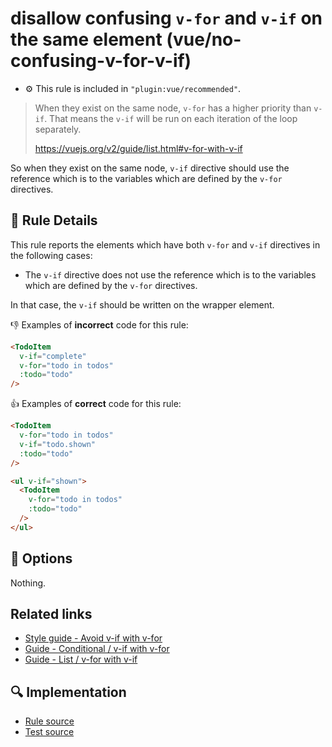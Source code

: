 # disallow confusing `v-for` and `v-if` on the same element (vue/no-confusing-v-for-v-if)

- :gear: This rule is included in `"plugin:vue/recommended"`.

> When they exist on the same node, `v-for` has a higher priority than `v-if`. That means the `v-if` will be run on each iteration of the loop separately.
>
> https://vuejs.org/v2/guide/list.html#v-for-with-v-if

So when they exist on the same node, `v-if` directive should use the reference which is to the variables which are defined by the `v-for` directives.

## :book: Rule Details

This rule reports the elements which have both `v-for` and `v-if` directives in the following cases:

- The `v-if` directive does not use the reference which is to the variables which are defined by the `v-for` directives.

In that case, the `v-if` should be written on the wrapper element.

:-1: Examples of **incorrect** code for this rule:

```html
<TodoItem
  v-if="complete"
  v-for="todo in todos"
  :todo="todo"
/>
```

:+1: Examples of **correct** code for this rule:

```html
<TodoItem
  v-for="todo in todos"
  v-if="todo.shown"
  :todo="todo"
/>
```

```html
<ul v-if="shown">
  <TodoItem
    v-for="todo in todos"
    :todo="todo"
  />
</ul>
```

## :wrench: Options

Nothing.

## Related links

- [Style guide - Avoid v-if with v-for](https://vuejs.org/v2/style-guide/#Avoid-v-if-with-v-for-essential)
- [Guide - Conditional / v-if with v-for](https://vuejs.org/v2/guide/conditional.html#v-if-with-v-for)
- [Guide - List / v-for with v-if](https://vuejs.org/v2/guide/list.html#v-for-with-v-if)

## :mag: Implementation

- [Rule source](https://github.com/vuejs/eslint-plugin-vue/blob/master/lib/rules/no-confusing-v-for-v-if.js)
- [Test source](https://github.com/vuejs/eslint-plugin-vue/blob/master/tests/lib/rules/no-confusing-v-for-v-if.js)
